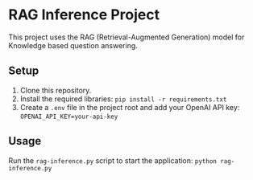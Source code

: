 # RAG Inference Project

This project uses the RAG (Retrieval-Augmented Generation) model for Knowledge based question answering.

## Setup

1. Clone this repository.
2. Install the required libraries: `pip install -r requirements.txt`
3. Create a `.env` file in the project root and add your OpenAI API key: `OPENAI_API_KEY=your-api-key`

## Usage

Run the `rag-inference.py` script to start the application: `python rag-inference.py`

